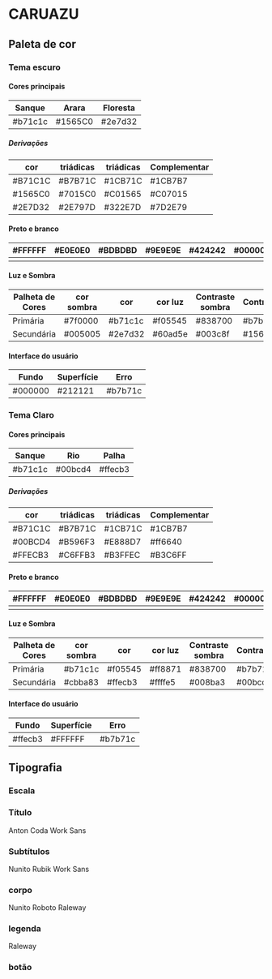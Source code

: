 # CARUAZU

## Paleta de cor

### Tema escuro

#### Cores principais

| Sanque  | Arara   | Floresta |
| ------- | ------- | -------- |
| #b71c1c | #1565C0 | #2e7d32  |

##### Derivações

| cor      | triádicas | triádicas | Complementar |
| -------- | --------- | --------- | ------------ |
| #B71C1C  | \#B7B71C  | \#1CB71C  | \#1CB7B7     |
| \#1565C0 | \#7015C0  | \#C01565  | \#C07015     |
| \#2E7D32 | \#2E797D  | \#322E7D  | \#7D2E79     |

#### Preto e branco

| #FFFFFF | #E0E0E0 | #BDBDBD | #9E9E9E | #424242 | #000000 |
| ------- | ------- | ------- | ------- | ------- | ------- |
|         |         |         |         |         |         |

#### Luz e Sombra

| Palheta de Cores | cor sombra | cor     | cor luz | Contraste sombra | Contraste | Contraste luz |
| ---------------- | ---------- | ------- | ------- | ---------------- | --------- | ------------- |
| Primária         | #7f0000    | #b71c1c | #f05545 | #838700          | #b7b71c   | #ece955       |
| Secundária       | #005005    | #2e7d32 | #60ad5e | #003c8f          | #1565c0   | #5e92f3       |

#### Interface do usuário

| Fundo   | Superfície | Erro    |
| ------- | ---------- | ------- |
| #000000 | #212121    | #b7b71c |



### Tema Claro

#### Cores principais

| Sanque  | Rio     | Palha   |
| ------- | ------- | ------- |
| #b71c1c | #00bcd4 | #ffecb3 |

##### Derivações

| cor      | triádicas | triádicas | Complementar |
| -------- | --------- | --------- | ------------ |
| \#B71C1C  | #B7B71C   | #1CB71C   | #1CB7B7      |
| \#00BCD4  | #B596F3   | \#E888D7  | \#ff6640     |
| \#FFECB3 | #C6FFB3   | #B3FFEC   | #B3C6FF      |

#### Preto e branco

| #FFFFFF | #E0E0E0 | #BDBDBD | #9E9E9E | #424242 | #000000 |
| ------- | ------- | ------- | ------- | ------- | ------- |
|         |         |         |         |         |         |

#### Luz e Sombra

| Palheta de Cores | cor sombra | cor     | cor luz | Contraste sombra | Contraste | Contraste luz |
| ---------------- | ---------- | ------- | ------- | ---------------- | --------- | ------------- |
| Primária         | #b71c1c    | #f05545 | #ff8871 | #838700          | #b7b71c   | #ece955       |
| Secundária       | #cbba83    | #ffecb3 | #ffffe5 | #008ba3          | #00bcd4   | #62efff       |

#### Interface do usuário

| Fundo   | Superfície | Erro    |
| ------- | ---------- | ------- |
| #ffecb3 | #FFFFFF    | #b7b71c |



## Tipografia

### Escala

### Título

Anton
Coda
Work Sans

### Subtítulos

Nunito
Rubik
Work Sans

### corpo

Nunito
Roboto
Raleway

### legenda

Raleway


### botão